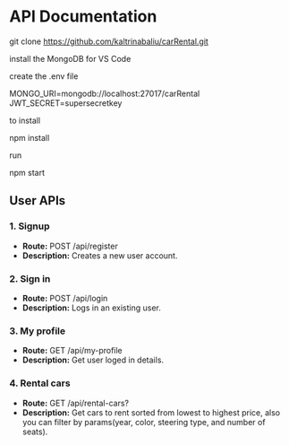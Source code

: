 # API Documentation

git clone https://github.com/kaltrinabaliu/carRental.git

install the MongoDB for VS Code

create the .env file

MONGO_URI=mongodb://localhost:27017/carRental
JWT_SECRET=supersecretkey

to install

npm install

run

npm start

## User APIs

### 1. Signup

- **Route:** POST /api/register
- **Description:** Creates a new user account.

### 2. Sign in

- **Route:** POST /api/login
- **Description:** Logs in an existing user.

### 3. My profile

- **Route:** GET /api/my-profile
- **Description:** Get user loged in details.

### 4. Rental cars

- **Route:** GET /api/rental-cars?
- **Description:** Get cars to rent sorted from lowest
  to highest price, also you can filter by params(year, color,
  steering type, and number of seats).
